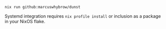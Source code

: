 ```
nix run github:marcuswhybrow/dunst
```

Systemd integration requires `nix profile install` or inclusion as a package in your NixOS flake.
